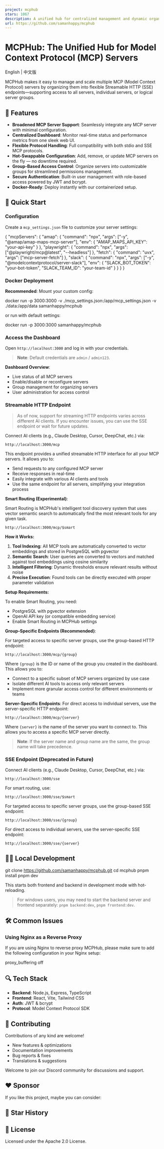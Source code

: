 ```yaml
---
project: mcphub
stars: 1067
description: A unified hub for centralized management and dynamic organization of multiple MCP servers into streamable HTTP (SSE) endpoints, with support for flexible routing strategies
url: https://github.com/samanhappy/mcphub
---
```


MCPHub: The Unified Hub for Model Context Protocol (MCP) Servers
================================================================

English | 中文版

MCPHub makes it easy to manage and scale multiple MCP (Model Context Protocol) servers by organizing them into flexible Streamable HTTP (SSE) endpoints—supporting access to all servers, individual servers, or logical server groups.

🚀 Features
-----------

-   **Broadened MCP Server Support**: Seamlessly integrate any MCP server with minimal configuration.
-   **Centralized Dashboard**: Monitor real-time status and performance metrics from one sleek web UI.
-   **Flexible Protocol Handling**: Full compatibility with both stdio and SSE MCP protocols.
-   **Hot-Swappable Configuration**: Add, remove, or update MCP servers on the fly — no downtime required.
-   **Group-Based Access Control**: Organize servers into customizable groups for streamlined permissions management.
-   **Secure Authentication**: Built-in user management with role-based access powered by JWT and bcrypt.
-   **Docker-Ready**: Deploy instantly with our containerized setup.

🔧 Quick Start
--------------

### Configuration

Create a `mcp_settings.json` file to customize your server settings:

{
  "mcpServers": {
    "amap": {
      "command": "npx",
      "args": \["\-y", "@amap/amap-maps-mcp-server"\],
      "env": {
        "AMAP\_MAPS\_API\_KEY": "your-api-key"
      }
    },
    "playwright": {
      "command": "npx",
      "args": \["@playwright/mcp@latest", "\--headless"\]
    },
    "fetch": {
      "command": "uvx",
      "args": \["mcp-server-fetch"\]
    },
    "slack": {
      "command": "npx",
      "args": \["\-y", "@modelcontextprotocol/server-slack"\],
      "env": {
        "SLACK\_BOT\_TOKEN": "your-bot-token",
        "SLACK\_TEAM\_ID": "your-team-id"
      }
    }
  }
}

### Docker Deployment

**Recommended**: Mount your custom config:

docker run -p 3000:3000 -v ./mcp\_settings.json:/app/mcp\_settings.json -v ./data:/app/data samanhappy/mcphub

or run with default settings:

docker run -p 3000:3000 samanhappy/mcphub

### Access the Dashboard

Open `http://localhost:3000` and log in with your credentials.

> **Note**: Default credentials are `admin` / `admin123`.

**Dashboard Overview**:

-   Live status of all MCP servers
-   Enable/disable or reconfigure servers
-   Group management for organizing servers
-   User administration for access control

### Streamable HTTP Endpoint

> As of now, support for streaming HTTP endpoints varies across different AI clients. If you encounter issues, you can use the SSE endpoint or wait for future updates.

Connect AI clients (e.g., Claude Desktop, Cursor, DeepChat, etc.) via:

```
http://localhost:3000/mcp
```

This endpoint provides a unified streamable HTTP interface for all your MCP servers. It allows you to:

-   Send requests to any configured MCP server
-   Receive responses in real-time
-   Easily integrate with various AI clients and tools
-   Use the same endpoint for all servers, simplifying your integration process

**Smart Routing (Experimental)**:

Smart Routing is MCPHub's intelligent tool discovery system that uses vector semantic search to automatically find the most relevant tools for any given task.

```
http://localhost:3000/mcp/$smart
```

**How it Works:**

1.  **Tool Indexing**: All MCP tools are automatically converted to vector embeddings and stored in PostgreSQL with pgvector
2.  **Semantic Search**: User queries are converted to vectors and matched against tool embeddings using cosine similarity
3.  **Intelligent Filtering**: Dynamic thresholds ensure relevant results without noise
4.  **Precise Execution**: Found tools can be directly executed with proper parameter validation

**Setup Requirements:**

To enable Smart Routing, you need:

-   PostgreSQL with pgvector extension
-   OpenAI API key (or compatible embedding service)
-   Enable Smart Routing in MCPHub settings

**Group-Specific Endpoints (Recommended)**:

For targeted access to specific server groups, use the group-based HTTP endpoint:

```
http://localhost:3000/mcp/{group}
```

Where `{group}` is the ID or name of the group you created in the dashboard. This allows you to:

-   Connect to a specific subset of MCP servers organized by use case
-   Isolate different AI tools to access only relevant servers
-   Implement more granular access control for different environments or teams

**Server-Specific Endpoints**: For direct access to individual servers, use the server-specific HTTP endpoint:

```
http://localhost:3000/mcp/{server}
```

Where `{server}` is the name of the server you want to connect to. This allows you to access a specific MCP server directly.

> **Note**: If the server name and group name are the same, the group name will take precedence.

### SSE Endpoint (Deprecated in Future)

Connect AI clients (e.g., Claude Desktop, Cursor, DeepChat, etc.) via:

```
http://localhost:3000/sse
```

For smart routing, use:

```
http://localhost:3000/sse/$smart
```

For targeted access to specific server groups, use the group-based SSE endpoint:

```
http://localhost:3000/sse/{group}
```

For direct access to individual servers, use the server-specific SSE endpoint:

```
http://localhost:3000/sse/{server}
```

🧑‍💻 Local Development
-----------------------

git clone https://github.com/samanhappy/mcphub.git
cd mcphub
pnpm install
pnpm dev

This starts both frontend and backend in development mode with hot-reloading.

> For windows users, you may need to start the backend server and frontend separately: `pnpm backend:dev`, `pnpm frontend:dev`.

🛠️ Common Issues
-----------------

### Using Nginx as a Reverse Proxy

If you are using Nginx to reverse proxy MCPHub, please make sure to add the following configuration in your Nginx setup:

proxy\_buffering off

🔍 Tech Stack
-------------

-   **Backend**: Node.js, Express, TypeScript
-   **Frontend**: React, Vite, Tailwind CSS
-   **Auth**: JWT & bcrypt
-   **Protocol**: Model Context Protocol SDK

👥 Contributing
---------------

Contributions of any kind are welcome!

-   New features & optimizations
-   Documentation improvements
-   Bug reports & fixes
-   Translations & suggestions

Welcome to join our Discord community for discussions and support.

❤️ Sponsor
----------

If you like this project, maybe you can consider:

🌟 Star History
---------------

📄 License
----------

Licensed under the Apache 2.0 License.
